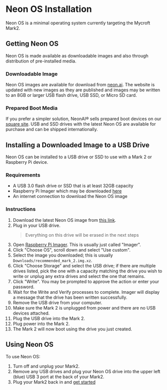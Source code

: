 # Neon OS Installation
Neon OS is a minimal operating system currently targeting the Mycroft Mark2.

## Getting Neon OS
Neon OS is made available as downloadable images and also through distribution of
pre-installed media.

### Downloadable Image
Neon OS images are available for download from [neon.ai](https://neon.ai/NeonAIforMycroftMarkII).
The website is updated with new images as they are published and images may be written to
an 8GB or larger USB flash drive, USB SSD, or Micro SD card.

### Prepared Boot Media
If you prefer a simpler solution, NeonAI® sells prepared boot devices on 
our [square site](https://neonai.square.site/s/shop). USB and SSD drives with the latest
Neon OS are available for purchase and can be shipped internationally.

## Installing a Downloaded Image to a USB Drive
Neon OS can be installed to a USB drive or SSD to use with a Mark 2 or Raspberry
Pi device.

### Requirements
- A USB 3.0 flash drive or SSD that is at least 32GB capacity
- Raspberry Pi Imager which may be downloaded [here](https://www.raspberrypi.com/software/)
- An internet connection to download the Neon OS image

### Instructions
1. Download the latest Neon OS image from 
   [this link](https://2222.us/app/files/neon_images/pi/mycroft_mark_2/recommended_mark_2.img.xz).
2. Plug in your USB drive.
   > Everything on this drive will be erased in the next steps
3. Open [Raspberry Pi Imager](https://www.raspberrypi.com/software/). This is 
   usually just called "Imager".
4. Click "Choose OS", scroll down and select "Use custom".
5. Select the image you downloaded; this is usually `Downloads/recommended_mark_2.img.xz`.
6. Click "Choose Storage" and select the USB drive; if there are multiple drives listed,
   pick the one with a capacity matching the drive you wish to write or unplug any 
   extra drives and select the one that remains.
7. Click "Write". You may be prompted to approve the action or enter your password.
8. Wait for the Write and Verify processes to complete. Imager will display a message
   that the drive has been written successfully.
9. Remove the USB drive from your computer.
10. Make sure the Mark 2 is unplugged from power and there are no USB devices
    attached.
11. Plug the USB drive into the Mark 2.
12. Plug power into the Mark 2.
13. The Mark 2 will now boot using the drive you just created.

## Using Neon OS
To use Neon OS:
1. Turn off and unplug your Mark2.
2. Remove any USB drives and plug your Neon OS drive into the upper left (blue) USB 3 port at the back of your Mark2.
3. Plug your Mark2 back in and [get started](./using_neon_os.md)